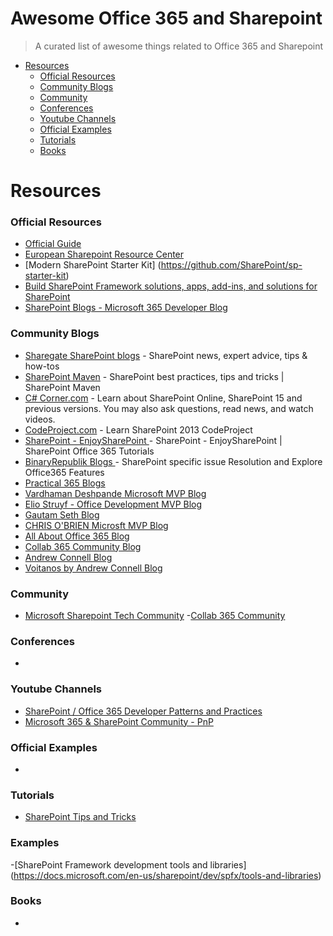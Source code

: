 # Awesome Office 365 and Sharepoint
> A curated list of awesome things related to Office 365 and Sharepoint
- [Resources](#resources)
    - [Official Resources](#official-resources)
    - [Community Blogs](#community-blogs)
    - [Community](#community)
    - [Conferences](#conferences)
    - [Youtube Channels](#youtube-channels)
    - [Official Examples](#official-examples)
    - [Tutorials](#tutorials)
    - [Books](#books)

# Resources

### Official Resources
- [Official Guide](https://developer.microsoft.com/en-us/office/docs)
- [European Sharepoint Resource Center](https://www.sharepointeurope.com/resource-centre/)
- [Modern SharePoint Starter Kit] (https://github.com/SharePoint/sp-starter-kit)
- [Build SharePoint Framework solutions, apps, add-ins, and solutions for SharePoint](https://docs.microsoft.com/en-us/sharepoint/dev/?view=sp-typescript-latest)
- [SharePoint Blogs - Microsoft 365 Developer Blog](https://developer.microsoft.com/en-us/sharepoint/blogs/)

### Community Blogs
- [Sharegate SharePoint blogs](https://en.share-gate.com/blog?category=sharepoint) - SharePoint news, expert advice, tips & how-tos
- [ SharePoint Maven](https://sharepointmaven.com/blog-sharepoint-best-practices/) - SharePoint best practices, tips and tricks | SharePoint Maven
- [C# Corner.com](https://www.c-sharpcorner.com/technologies/sharepoint) - Learn about SharePoint Online, SharePoint 15 and previous versions. You may also ask questions, read news, and watch videos.
- [CodeProject.com](https://www.codeproject.com/Tags/SharePoint2013) - Learn SharePoint 2013  CodeProject
- [SharePoint - EnjoySharePoint ](https://www.enjoysharepoint.com/) - SharePoint - EnjoySharePoint | SharePoint Office 365 Tutorials
- [BinaryRepublik Blogs ](http://blog.binaryrepublik.com/) - SharePoint specific issue Resolution and Explore Office365 Features
- [Practical 365 Blogs](https://practical365.com/blog/)
- [Vardhaman Deshpande Microsoft MVP Blog](https://www.vrdmn.com/)
- [Elio Struyf - Office Development MVP Blog](https://www.eliostruyf.com/)
- [Gautam Seth Blog](https://gautamdsheth.wordpress.com/)
- [CHRIS O'BRIEN Microsft MVP Blog](https://www.sharepointnutsandbolts.com/)
- [All About Office 365 Blog](https://www.allabout365.com/)
- [Collab 365 Community Blog](https://collab365.community/category/office-365/)
- [Andrew Connell Blog](https://www.andrewconnell.com/blog/)
- [Voitanos by Andrew Connell Blog ](https://www.voitanos.io/blog)

### Community
- [Microsoft Sharepoint Tech Community](https://techcommunity.microsoft.com/t5/Microsoft-SharePoint-Blog/bg-p/SPBlog)
-[Collab 365 Community](https://collab365.community)

### Conferences
-

### Youtube Channels
- [SharePoint / Office 365 Developer Patterns and Practices](https://github.com/SharePoint/PnP)
- [Microsoft 365 & SharePoint Community - PnP](https://www.youtube.com/channel/UC_mKdhw-V6CeCM7gTo_Iy7w)


### Official Examples
- 

### Tutorials
- [SharePoint Tips and Tricks](https://anomepani.github.io/)

### Examples
-[SharePoint Framework development tools and libraries] (https://docs.microsoft.com/en-us/sharepoint/dev/spfx/tools-and-libraries)

### Books
-

